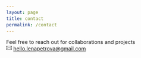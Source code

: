 ```yaml
---
layout: page
title: contact
permalink: /contact
---
```

Feel free to reach out for collaborations and projects
<br><img src="images/mail.png" width="15"> hello.lenapetrova@gmail.com

